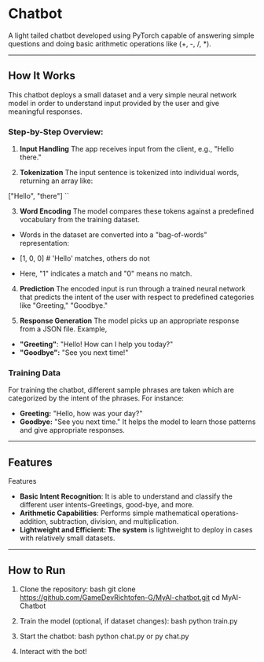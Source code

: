 # Chatbot 
A light tailed chatbot developed using PyTorch capable of answering simple questions and doing basic arithmetic operations like (+, -, /, *).

---
## How It Works

This chatbot deploys a small dataset and a very simple neural network model in order to understand input provided by the user and give meaningful responses.

### Step-by-Step Overview:

1. **Input Handling**
The app receives input from the client, e.g., "Hello there."

2. **Tokenization**
The input sentence is tokenized into individual words, returning an array like:

["Hello", "there"]
``

3. **Word Encoding**
The model compares these tokens against a predefined vocabulary from the training dataset.
- Words in the dataset are converted into a "bag-of-words" representation:

- [1, 0, 0] # 'Hello' matches, others do not
  
- Here, "1" indicates a match and "0" means no match.

4. **Prediction**
The encoded input is run through a trained neural network that predicts the intent of the user with respect to predefined categories like "Greeting," "Goodbye."

5. **Response Generation**
The model picks up an appropriate response from a JSON file. Example,
- **"Greeting"**: "Hello! How can I help you today?"
- **"Goodbye":** "See you next time!"

### Training Data
For training the chatbot, different sample phrases are taken which are categorized by the intent of the phrases. For instance:
- **Greeting:** "Hello, how was your day?"
- **Goodbye:** "See you next time."
It helps the model to learn those patterns and give appropriate responses.

---

## Features

Features

* **Basic Intent Recognition**: It is able to understand and classify the different user intents-Greetings, good-bye, and more.
* **Arithmetic Capabilities**: Performs simple mathematical operations-addition, subtraction, division, and multiplication.
* **Lightweight and Efficient: The system** is lightweight to deploy in cases with relatively small datasets.
 
 
----
 
## How to Run

1. Clone the repository:
   bash
   git clone https://github.com/GameDevRichtofen-G/MyAI-chatbot.git
   cd MyAI-Chatbot
   
   

2. Train the model (optional, if dataset changes):
bash
python train.py


3. Start the chatbot:
bash
python chat.py or py chat.py


4. Interact with the bot!
